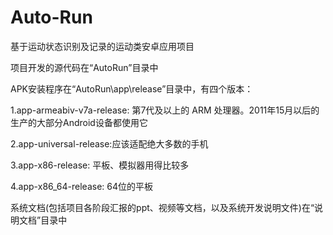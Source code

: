﻿# Auto-Run
基于运动状态识别及记录的运动类安卓应用项目


项目开发的源代码在“AutoRun”目录中


APK安装程序在“AutoRun\app\release”目录中，有四个版本：

1.app-armeabiv-v7a-release: 第7代及以上的 ARM 处理器。2011年15月以后的生产的大部分Android设备都使用它

2.app-universal-release:应该适配绝大多数的手机

3.app-x86-release: 平板、模拟器用得比较多

4.app-x86_64-release: 64位的平板


系统文档(包括项目各阶段汇报的ppt、视频等文档，以及系统开发说明文件)在“说明文档”目录中
